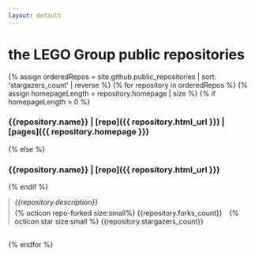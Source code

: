 ```yaml
---
layout: default
---
```


# the LEGO Group public repositories

{% assign orderedRepos = site.github.public_repositories | sort: 'stargazers_count' | reverse %}
{% for repository in orderedRepos %}
{% assign homepageLength = repository.homepage | size %}
{% if homepageLength > 0 %}

### {{repository.name}} | [repo]({{ repository.html_url }}) | [pages]({{ repository.homepage }})

{% else %}

### {{repository.name}} | [repo]({{ repository.html_url }})

{% endif %}

<div style="border-left: 3px solid #CCCCCC; padding-left: 10px; margin-bottom: 30px">
<i>{{repository.description}}</i>
<p style="margin-top: 5px"><span style="margin-right:10px">{% octicon repo-forked size:small%} {{repository.forks_count}}</span> {% octicon star size:small %} {{repository.stargazers_count}} </p>
</div>

{% endfor %}
